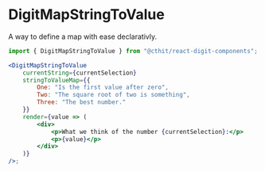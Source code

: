 # DigitMapStringToValue

A way to define a map with ease declarativly.

```jsx
import { DigitMapStringToValue } from "@cthit/react-digit-components";

<DigitMapStringToValue
    currentString={currentSelection}
    stringToValueMap={{
        One: "Is the first value after zero",
        Two: "The square root of two is something",
        Three: "The best number."
    }}
    render={value => (
        <div>
            <p>What we think of the number {currentSelection}:</p>
            <p>{value}</p>
        </div>
    )}
/>;
```
